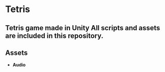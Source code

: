 # Tetris
Tetris game made in Unity
All scripts and assets are included in this repository.
---
## Assets
- **Audio**
